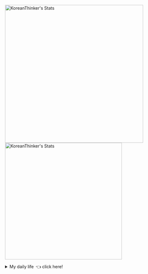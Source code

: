 <p  >
  <a target="_blank" href="https://github-readme-stats.vercel.app/api/wakatime?username=KoreanThinker&layout=compact&theme=dark&hide_border=true&langs_count=32" >
    <img width="455px"  src="https://github-readme-stats.vercel.app/api/wakatime?username=KoreanThinker&layout=compact&theme=dark&hide_border=true&langs_count=6" alt="KoreanThinker's Stats" /> 
  </a>
    <img width="385px" src="https://github-readme-stats.vercel.app/api?username=KoreanThinker&theme=dark&hide_border=true&count_private=true" alt="KoreanThinker's Stats" />
</p>
<details>
<summary>My daily life 👈 click here!</summary>
 
    
<!--START_SECTION:waka-->
**I'm a Night 🦉** 

```text
🌞 Morning    17 commits     ░░░░░░░░░░░░░░░░░░░░░░░░░   1.61% 
🌆 Daytime    344 commits    ████████░░░░░░░░░░░░░░░░░   32.48% 
🌃 Evening    602 commits    ██████████████░░░░░░░░░░░   56.85% 
🌙 Night      96 commits     ██░░░░░░░░░░░░░░░░░░░░░░░   9.07%

```
📅 **I'm Most Productive on Monday** 

```text
Monday       177 commits    ████░░░░░░░░░░░░░░░░░░░░░   16.71% 
Tuesday      167 commits    ████░░░░░░░░░░░░░░░░░░░░░   15.77% 
Wednesday    176 commits    ████░░░░░░░░░░░░░░░░░░░░░   16.62% 
Thursday     163 commits    ███░░░░░░░░░░░░░░░░░░░░░░   15.39% 
Friday       147 commits    ███░░░░░░░░░░░░░░░░░░░░░░   13.88% 
Saturday     130 commits    ███░░░░░░░░░░░░░░░░░░░░░░   12.28% 
Sunday       99 commits     ██░░░░░░░░░░░░░░░░░░░░░░░   9.35%

```


📊 **This Week I Spent My Time On** 

```text
⌚︎ Time Zone: Asia/Seoul

🐱‍💻 Projects: 
gilberto                 23 hrs 2 mins       ███████████████░░░░░░░░░░   63.15% 
pires                    11 hrs 8 mins       ███████░░░░░░░░░░░░░░░░░░   30.52% 
backend_templete         1 hr 2 mins         ░░░░░░░░░░░░░░░░░░░░░░░░░   2.86% 
recycle-helper           38 mins             ░░░░░░░░░░░░░░░░░░░░░░░░░   1.74% 
homepage                 36 mins             ░░░░░░░░░░░░░░░░░░░░░░░░░   1.69%

```


 Last Updated on 04/10/2021
<!--END_SECTION:waka-->
</details>
